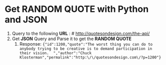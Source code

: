 # Get **RANDOM QUOTE** with Python and JSON

 1. Query to the following **URL** : # http://quotesondesign.com/the-api/
 2. Get **JSON** Query and Parse it to get the **RANDOM QUOTE**
    1. Response: ```{"id":1200,"quote":"The worst thing you can do to anybody trying to be creative is to demand participation in their vision.  ","author":"Chuck Klosterman","permalink":"http:\/\/quotesondesign.com\/?p=1200"}```
    
